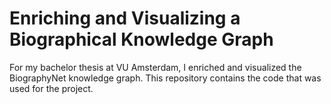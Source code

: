 # Enriching and Visualizing a Biographical Knowledge Graph
For my bachelor thesis at VU Amsterdam, I enriched and visualized the BiographyNet knowledge graph. This repository contains the code that was used for the project. 

